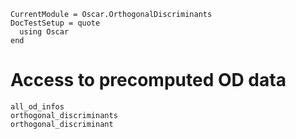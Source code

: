 ```@meta
CurrentModule = Oscar.OrthogonalDiscriminants
DocTestSetup = quote
  using Oscar
end
```

# Access to precomputed OD data

```@docs
all_od_infos
orthogonal_discriminants
orthogonal_discriminant
```
